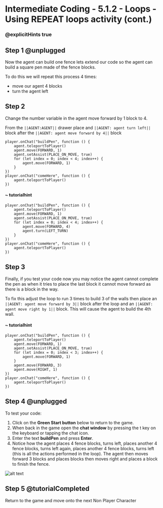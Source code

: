 # Intermediate Coding - 5.1.2 - Loops - Using REPEAT loops activity (cont.)
### @explicitHints true

## Step 1 @unplugged
Now the agent can build one fence lets extend our code so the agent can build a square pen made of the fence blocks.

To do this we will repeat this process 4 times:
- move our agent 4 blocks
- turn the agent left

## Step 2
Change the number variable in the agent move forward by 1 block to 4.

From the ``||AGENT:AGENT||`` drawer place and ``||AGENT: agent turn left||`` block after the  ``||AGENT: agent move forward by 4||`` block

```template
player.onChat("buildPen", function () {
    agent.teleportToPlayer()
    agent.move(FORWARD, 1)
    agent.setAssist(PLACE_ON_MOVE, true)
	for (let index = 0; index < 4; index++) {
		agent.move(FORWARD, 1)
    }
})
player.onChat("comeHere", function () {
    agent.teleportToPlayer()
})
```
#### ~ tutorialhint
```blocks
player.onChat("buildPen", function () {
    agent.teleportToPlayer()
    agent.move(FORWARD, 1)
    agent.setAssist(PLACE_ON_MOVE, true)
	for (let index = 0; index < 4; index++) {
        agent.move(FORWARD, 4)
        agent.turn(LEFT_TURN)
    }
})
player.onChat("comeHere", function () {
    agent.teleportToPlayer()
})
```
## Step 3
Finally, if you test your code now you may notice the agent cannot complete the pen as when it tries to place the last block it cannot move forward as there is a block in the way.

To fix this adjust the loop to run 3 times to build 3 of the walls then place an ``||AGENT: agent move forward by 3||`` block after the loop and an ``||AGENT: agent move right by 1||`` block. This will cause the agent to build the 4th wall.

#### ~ tutorialhint
```blocks
player.onChat("buildPen", function () {
    agent.teleportToPlayer()
    agent.move(FORWARD, 1)
    agent.setAssist(PLACE_ON_MOVE, true)
	for (let index = 0; index < 3; index++) {
		agent.move(FORWARD, 1)
    }
	agent.move(FORWARD, 3)
    agent.move(RIGHT, 1)
})
player.onChat("comeHere", function () {
    agent.teleportToPlayer()
})
```

## Step 4 @unplugged
To test your code:
1. Click on the **Green Start button** below to return to the game.
2. When back in the game open the **chat window** by pressing the t key on the keyboard or tapping the chat icon.
3. Enter the text **buildPen** and press **Enter**.
4. Notice how the agent places 4 fence blocks, turns left, places another 4 fence blocks, turns left again, places another 4 fence blocks, turns left (this is all the actions performed in the loop). The agent then moves forward 3 blocks and places blocks then moves right and places a block to finish the fence.

![alt text](https://intermediate.codingcredentials.com/Lesson5/5.1.2/images/1.jpg?raw=true "buildPen")

## Step 5 @tutorialCompleted
Return to the game and move onto the next Non Player Character
